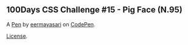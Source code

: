 100Days CSS Challenge #15 - Pig Face (N.95)
-------------------------------------------


A [Pen](https://codepen.io/eermayasari/pen/MZrymx) by [eermayasari](https://codepen.io/eermayasari) on [CodePen](https://codepen.io).

[License](https://codepen.io/eermayasari/pen/MZrymx/license).